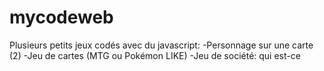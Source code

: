 # mycodeweb
Plusieurs petits jeux codés avec du javascript:
-Personnage sur une carte (2)
-Jeu de cartes (MTG ou Pokémon LIKE)
-Jeu de société: qui est-ce
